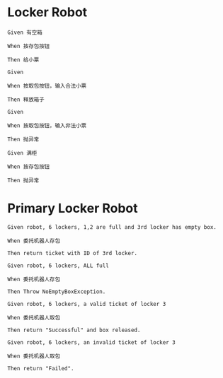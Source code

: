 # Locker Robot
```
Given 有空箱

When 按存包按钮

Then 给小票
```
```
Given 

When 按取包按钮，输入合法小票

Then 释放箱子
```
```
Given 

When 按取包按钮，输入非法小票

Then 抛异常
```

```
Given 满柜

When 按存包按钮

Then 抛异常
```



# Primary Locker Robot
```
Given robot, 6 lockers, 1,2 are full and 3rd locker has empty box.

When 委托机器人存包

Then return ticket with ID of 3rd locker.
```

```
Given robot, 6 lockers, ALL full 

When 委托机器人存包

Then Throw NoEmptyBoxException.
```

```
Given robot, 6 lockers, a valid ticket of locker 3

When 委托机器人取包

Then return "Successful" and box released.
```

```
Given robot, 6 lockers, an invalid ticket of locker 3

When 委托机器人取包

Then return "Failed".
```
